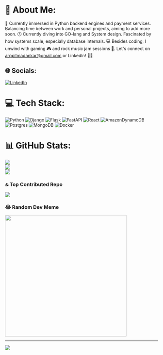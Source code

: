 # 💫 About Me:
🚀 Currently immersed in Python backend engines and payment services. Balancing time between work and personal projects, aiming to add more soon. 🕒 Currently diving into GO-lang and System design. Fascinated by how systems scale, especially database internals. 💻 Besides coding, I unwind with gaming 🎮 and rock music jam sessions 🎸. Let's connect on arppitmadankar@gmail.com or LinkedIn! 📧🔗


## 🌐 Socials:
[![LinkedIn](https://img.shields.io/badge/LinkedIn-%230077B5.svg?logo=linkedin&logoColor=white)](https://linkedin.com/in/https://www.linkedin.com/in/arppit-madankar-6892731bb/) 

# 💻 Tech Stack:
![Python](https://img.shields.io/badge/python-3670A0?style=for-the-badge&logo=python&logoColor=ffdd54) ![Django](https://img.shields.io/badge/django-%23092E20.svg?style=for-the-badge&logo=django&logoColor=white) ![Flask](https://img.shields.io/badge/flask-%23000.svg?style=for-the-badge&logo=flask&logoColor=white) ![FastAPI](https://img.shields.io/badge/FastAPI-005571?style=for-the-badge&logo=fastapi) ![React](https://img.shields.io/badge/react-%2320232a.svg?style=for-the-badge&logo=react&logoColor=%2361DAFB) ![AmazonDynamoDB](https://img.shields.io/badge/Amazon%20DynamoDB-4053D6?style=for-the-badge&logo=Amazon%20DynamoDB&logoColor=white) ![Postgres](https://img.shields.io/badge/postgres-%23316192.svg?style=for-the-badge&logo=postgresql&logoColor=white) ![MongoDB](https://img.shields.io/badge/MongoDB-%234ea94b.svg?style=for-the-badge&logo=mongodb&logoColor=white) ![Docker](https://img.shields.io/badge/docker-%230db7ed.svg?style=for-the-badge&logo=docker&logoColor=white)
# 📊 GitHub Stats:
![](https://github-readme-stats.vercel.app/api?username=arpppit&theme=dark&hide_border=false&include_all_commits=false&count_private=false)<br/>
![](https://github-readme-streak-stats.herokuapp.com/?user=arpppit&theme=dark&hide_border=false)<br/>
![](https://github-readme-stats.vercel.app/api/top-langs/?username=arpppit&theme=dark&hide_border=false&include_all_commits=false&count_private=false&layout=compact)

### 🔝 Top Contributed Repo
![](https://github-contributor-stats.vercel.app/api?username=arpppit&limit=5&theme=dark&combine_all_yearly_contributions=true)

### 😂 Random Dev Meme
<img src='https://randommeme-five.vercel.app/' style="height: 400px;"/>

---
[![](https://visitcount.itsvg.in/api?id=arpppit&icon=0&color=0)](https://visitcount.itsvg.in)

<!-- Proudly created with GPRM ( https://gprm.itsvg.in ) -->
